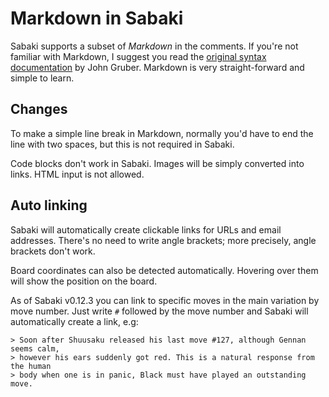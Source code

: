 # Markdown in Sabaki

Sabaki supports a subset of *Markdown* in the comments. If you're not familiar with Markdown, I suggest you read the [original syntax documentation](http://daringfireball.net/projects/markdown/syntax) by John Gruber. Markdown is very straight-forward and simple to learn.

## Changes

To make a simple line break in Markdown, normally you'd have to end the line with two spaces, but this is not required in Sabaki.

Code blocks don't work in Sabaki. Images will be simply converted into links. HTML input is not allowed.

## Auto linking

Sabaki will automatically create clickable links for URLs and email addresses. There's no need to write angle brackets; more precisely, angle brackets don't work. 

Board coordinates can also be detected automatically. Hovering over them will show the position on the board.

As of Sabaki v0.12.3 you can link to specific moves in the main variation by move number. Just write `#` followed by the move number and Sabaki will automatically create a link, e.g:

~~~
> Soon after Shuusaku released his last move #127, although Gennan seems calm, 
> however his ears suddenly got red. This is a natural response from the human 
> body when one is in panic, Black must have played an outstanding move.
~~~
